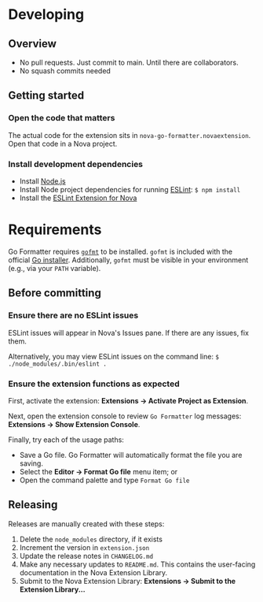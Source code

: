 # Developing

## Overview

- No pull requests. Just commit to main. Until there are collaborators.
- No squash commits needed

## Getting started

### Open the code that matters

The actual code for the extension sits in `nova-go-formatter.novaextension`. Open that code in a Nova project.

### Install development dependencies

- Install [Node.js](https://nodejs.org/en/download/)
- Install Node project dependencies for running [ESLint](https://eslint.org): `$ npm install`
- Install the [ESLint Extension for Nova](https://github.com/apexskier/nova-eslint)

# Requirements

Go Formatter requires [`gofmt`](https://pkg.go.dev/cmd/gofmt) to be installed. `gofmt` is included with the official [Go installer](https://go.dev/dl). Additionally, `gofmt` must be visible in your environment (e.g., via your `PATH` variable).

## Before committing

### Ensure there are no ESLint issues

ESLint issues will appear in Nova's Issues pane. If there are any issues, fix them.

Alternatively, you may view ESLint issues on the command line: `$ ./node_modules/.bin/eslint . `

### Ensure the extension functions as expected

First, activate the extension: **Extensions → Activate Project as Extension**.

Next, open the extension console to review `Go Formatter` log messages: **Extensions → Show Extension Console**.

Finally, try each of the usage paths:

- Save a Go file. Go Formatter will automatically format the file you are saving.
- Select the **Editor → Format Go file** menu item; or
- Open the command palette and type `Format Go file`

## Releasing

Releases are manually created with these steps:

1. Delete the `node_modules` directory, if it exists
1. Increment the version in `extension.json`
1. Update the release notes in `CHANGELOG.md`
1. Make any necessary updates to `README.md`. This contains the user-facing documentation in the Nova Extension Library.
1. Submit to the Nova Extension Library: **Extensions → Submit to the Extension Library...**
